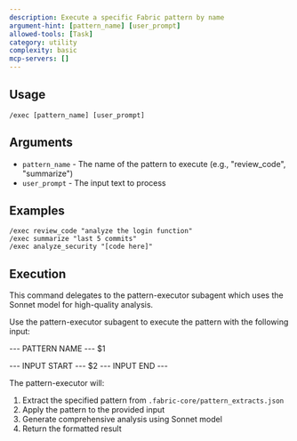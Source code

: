```yaml
---
description: Execute a specific Fabric pattern by name
argument-hint: [pattern_name] [user_prompt]
allowed-tools: [Task]
category: utility
complexity: basic
mcp-servers: []
---
```


## Usage
```
/exec [pattern_name] [user_prompt]
```

## Arguments
- `pattern_name` - The name of the pattern to execute (e.g., "review_code", "summarize")
- `user_prompt` - The input text to process

## Examples
```
/exec review_code "analyze the login function"
/exec summarize "last 5 commits"
/exec analyze_security "[code here]"
```

## Execution

This command delegates to the pattern-executor subagent which uses the Sonnet model for high-quality analysis.

Use the pattern-executor subagent to execute the pattern with the following input:

--- PATTERN NAME ---
$1

--- INPUT START ---
$2
--- INPUT END ---

The pattern-executor will:
1. Extract the specified pattern from `.fabric-core/pattern_extracts.json`
2. Apply the pattern to the provided input
3. Generate comprehensive analysis using Sonnet model
4. Return the formatted result
